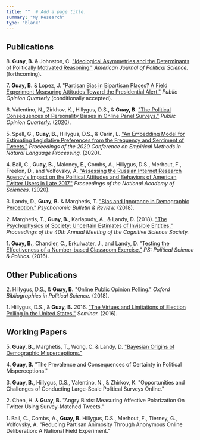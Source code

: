 ```yaml
---
title: ""  # Add a page title.
summary: "My Research"
type: "blank"  
---
```


## **Publications**

8\. **Guay, B.** & Johnston, C. ["Ideological Asymmetries and the Determinants of Politically Motivated Reasoning."](https://www.brianguay.com/files/GuayJohnston_2020_AJPS.pdf) *American Journal of Political Science.*  (forthcoming).

7\. **Guay, B.** & Lopez, J. ["Partisan Bias in Bipartisan Places? A Field Experiment Measuring Attitudes Toward the Presidential Alert."](https://www.brianguay.com/files/GuayLopez_2020_rr.pdf) *Public Opinion Quarterly* (conditionally accepted).

6\. Valentino, N., Zirkhov, K., Hillygus, D.S., & **Guay, B.** ["The Political Consequences of Personality Biases in Online Panel Surveys."](https://academic.oup.com/poq/advance-article/doi/10.1093/poq/nfaa026/6056667) *Public Opinion Quarterly.* (2020).

5\. Spell, G., **Guay, B.**, Hillygus, D.S., & Carin, L. ["An Embedding Model for Estimating Legislative Preferences from the Frequency and Sentiment of Tweets."](https://www.brianguay.com/files/Spell_2020_emnlp.pdf) *Proceedings of the
2020 Conference on Empirical Methods in Natural Language Processing.* (2020).

4\. Bail, C., **Guay, B.**, Maloney, E., Combs, A., Hillygus, D.S., Merhout, F., Freelon, D., and Volfovsky, A. ["Assessing the Russian Internet Research Agency's Impact on the Political Attitudes and Behaviors of American Twitter Users in Late 2017."](https://www.pnas.org/content/early/2019/11/20/1906420116) *Proceedings of the National Academy of Sciences.* (2020).

3\. Landy, D., **Guay, B.** & Marghetis, T. ["Bias and Ignorance in Demographic Perception."](https://link.springer.com/article/10.3758/s13423-017-1360-2) *Psychonomic Bulletin & Review.* (2018).

2\. Marghetis, T., **Guay, B.**, Karlapudy, A., & Landy, D. (2018). ["The Psychophysics of Society: Uncertain Estimates of Invisible Entities."](https://cogsci.mindmodeling.org/2018/papers/0155/0155.pdf) *Proceedings of the 40th Annual Meeting of the Cognitive Science Society.*

1\. **Guay, B.**, Chandler, C., Erkulwater, J., and Landy, D. ["Testing the Effectiveness of a Number-based Classroom Exercise."](https://www.cambridge.org/core/journals/ps-political-science-and-politics/article/testing-the-effectiveness-of-a-numberbased-classroom-exercise/E3F444F2E31340F7E63A833573B65AEC) *PS: Political Science & Politics.* (2016).




## **Other Publications**


2\. Hillygus, D.S., & **Guay, B.** ["Online Public Opinion Polling."](https://www.oxfordbibliographies.com/view/document/obo-9780199756223/obo-9780199756223-0250.xml) *Oxford Bibliographies in Political Science.* (2018).

1\. Hillygus, D.S., & **Guay, B.** 2016. ["The Virtues and Limitations of Election Polling in the United States."](https://sites.duke.edu/hillygus/files/2017/04/2016.HillygusGuay.Seminar.pdf) *Seminar.* (2016).

## **Working Papers**


5\. **Guay, B.**, Marghetis, T., Wong, C. & Landy, D. ["Bayesian Origins of Demographic Misperceptions."](https://www.brianguay.com/files/Guay_2020_bayesianMisperceptions.pdf)

4\. **Guay, B.** "The Prevalence and Consequences of Certainty in Political Misperceptions." 

3\. **Guay, B.**, Hillygus, D.S., Valentino, N., & Zhirkov, K. "Opportunities and Challenges of Conducting Large-Scale Political Surveys Online." 

2\. Chen, H. & **Guay, B.** "Angry Birds: Measuring Affective Polarization On Twitter Using Survey-Matched Tweets." 

1\. Bail, C., Combs, A., **Guay, B.** Hillygus, D.S., Merhout, F., Tierney, G., Volfovsky, A. "Reducing Partisan Animosity Through Anonymous Online Deliberation: A National Field Experiment."


